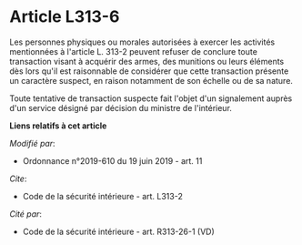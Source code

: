 # Article L313-6

Les personnes physiques ou morales autorisées à exercer les activités mentionnées à l'article L. 313-2 peuvent refuser de
conclure toute transaction visant à acquérir des armes, des munitions ou leurs éléments dès lors qu'il est raisonnable de
considérer que cette transaction présente un caractère suspect, en raison notamment de son échelle ou de sa nature.

Toute tentative de transaction suspecte fait l'objet d'un signalement auprès d'un service désigné par décision du ministre de
l'intérieur.

**Liens relatifs à cet article**

_Modifié par_:

  - Ordonnance n°2019-610 du 19 juin 2019 - art. 11

_Cite_:

  - Code de la sécurité intérieure - art. L313-2

_Cité par_:

  - Code de la sécurité intérieure - art. R313-26-1 (VD)
